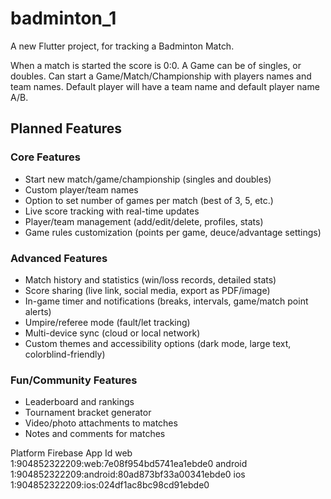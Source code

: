 # badminton_1

A new Flutter project, for tracking a Badminton Match.

When a match is started the score is 0:0. A Game can be of singles, or doubles. Can start a Game/Match/Championship with players names and team names.
Default player will have a team name and default player name A/B.

## Planned Features

### Core Features
- Start new match/game/championship (singles and doubles)
- Custom player/team names
- Option to set number of games per match (best of 3, 5, etc.)
- Live score tracking with real-time updates
- Player/team management (add/edit/delete, profiles, stats)
- Game rules customization (points per game, deuce/advantage settings)

### Advanced Features
- Match history and statistics (win/loss records, detailed stats)
- Score sharing (live link, social media, export as PDF/image)
- In-game timer and notifications (breaks, intervals, game/match point alerts)
- Umpire/referee mode (fault/let tracking)
- Multi-device sync (cloud or local network)
- Custom themes and accessibility options (dark mode, large text, colorblind-friendly)

### Fun/Community Features
- Leaderboard and rankings
- Tournament bracket generator
- Video/photo attachments to matches
- Notes and comments for matches

Platform  Firebase App Id
web       1:904852322209:web:7e08f954bd5741ea1ebde0
android   1:904852322209:android:80ad873bf33a00341ebde0
ios       1:904852322209:ios:024df1ac8bc98cd91ebde0